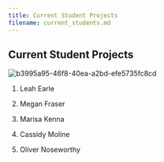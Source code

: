 ```yaml
---
title: Current Student Projects
filename: current_students.md
---
```

## Current Student Projects

![b3995a95-46f8-40ea-a2bd-efe5735fc8cd](https://github.com/mason-kulbaba/mason-kulbaba.github.io/assets/48602491/47ebebc2-a5b2-4036-84c9-52ec34d701bf)


1. Leah Earle

2. Megan Fraser

3. Marisa Kenna

4. Cassidy Moline

5. Oliver Noseworthy 

